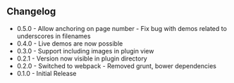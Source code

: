 ## Changelog

- 0.5.0
       - Allow anchoring on page number
       - Fix bug with demos related to underscores in filenames
- 0.4.0
       - Live demos are now possible
- 0.3.0
       - Support including images in plugin view
- 0.2.1
       - Version now visible in plugin directory
- 0.2.0
       - Switched to webpack
       - Removed grunt, bower dependencies
- 0.1.0
       - Initial Release
